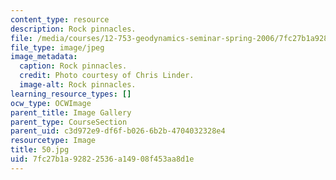 ```yaml
---
content_type: resource
description: Rock pinnacles.
file: /media/courses/12-753-geodynamics-seminar-spring-2006/7fc27b1a92822536a14908f453aa8d1e_50.jpg
file_type: image/jpeg
image_metadata:
  caption: Rock pinnacles.
  credit: Photo courtesy of Chris Linder.
  image-alt: Rock pinnacles.
learning_resource_types: []
ocw_type: OCWImage
parent_title: Image Gallery
parent_type: CourseSection
parent_uid: c3d972e9-df6f-b026-6b2b-4704032328e4
resourcetype: Image
title: 50.jpg
uid: 7fc27b1a-9282-2536-a149-08f453aa8d1e
---
```

